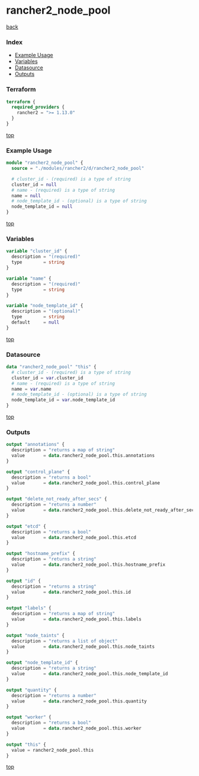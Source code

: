 # rancher2_node_pool

[back](../rancher2.md)

### Index

- [Example Usage](#example-usage)
- [Variables](#variables)
- [Datasource](#datasource)
- [Outputs](#outputs)

### Terraform

```terraform
terraform {
  required_providers {
    rancher2 = ">= 1.13.0"
  }
}
```

[top](#index)

### Example Usage

```terraform
module "rancher2_node_pool" {
  source = "./modules/rancher2/d/rancher2_node_pool"

  # cluster_id - (required) is a type of string
  cluster_id = null
  # name - (required) is a type of string
  name = null
  # node_template_id - (optional) is a type of string
  node_template_id = null
}
```

[top](#index)

### Variables

```terraform
variable "cluster_id" {
  description = "(required)"
  type        = string
}

variable "name" {
  description = "(required)"
  type        = string
}

variable "node_template_id" {
  description = "(optional)"
  type        = string
  default     = null
}
```

[top](#index)

### Datasource

```terraform
data "rancher2_node_pool" "this" {
  # cluster_id - (required) is a type of string
  cluster_id = var.cluster_id
  # name - (required) is a type of string
  name = var.name
  # node_template_id - (optional) is a type of string
  node_template_id = var.node_template_id
}
```

[top](#index)

### Outputs

```terraform
output "annotations" {
  description = "returns a map of string"
  value       = data.rancher2_node_pool.this.annotations
}

output "control_plane" {
  description = "returns a bool"
  value       = data.rancher2_node_pool.this.control_plane
}

output "delete_not_ready_after_secs" {
  description = "returns a number"
  value       = data.rancher2_node_pool.this.delete_not_ready_after_secs
}

output "etcd" {
  description = "returns a bool"
  value       = data.rancher2_node_pool.this.etcd
}

output "hostname_prefix" {
  description = "returns a string"
  value       = data.rancher2_node_pool.this.hostname_prefix
}

output "id" {
  description = "returns a string"
  value       = data.rancher2_node_pool.this.id
}

output "labels" {
  description = "returns a map of string"
  value       = data.rancher2_node_pool.this.labels
}

output "node_taints" {
  description = "returns a list of object"
  value       = data.rancher2_node_pool.this.node_taints
}

output "node_template_id" {
  description = "returns a string"
  value       = data.rancher2_node_pool.this.node_template_id
}

output "quantity" {
  description = "returns a number"
  value       = data.rancher2_node_pool.this.quantity
}

output "worker" {
  description = "returns a bool"
  value       = data.rancher2_node_pool.this.worker
}

output "this" {
  value = rancher2_node_pool.this
}
```

[top](#index)